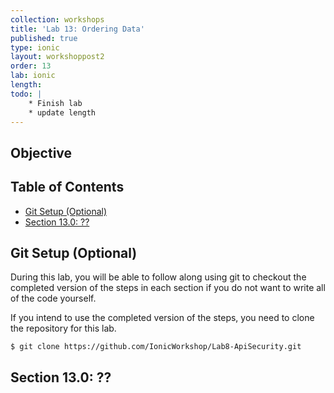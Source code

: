 ```yaml
---
collection: workshops
title: 'Lab 13: Ordering Data'
published: true
type: ionic
layout: workshoppost2
order: 13
lab: ionic
length:
todo: |
    * Finish lab
    * update length
---
```


## Objective

<!-- START doctoc generated TOC please keep comment here to allow auto update -->
<!-- DON'T EDIT THIS SECTION, INSTEAD RE-RUN doctoc TO UPDATE -->
<h2>Table of Contents</h2>

- [Git Setup (Optional)](#git-setup-optional)
- [Section 13.0: ??](#section-130-)

<!-- END doctoc generated TOC please keep comment here to allow auto update -->

## Git Setup (Optional)

During this lab, you will be able to follow along using git to checkout the completed version of the steps in each section if you do not want to write all of the code yourself.

If you intend to use the completed version of the steps, you need to clone the repository for this lab.

    $ git clone https://github.com/IonicWorkshop/Lab8-ApiSecurity.git

## Section 13.0: ??